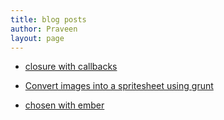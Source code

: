 ```yaml
---
title: blog posts
author: Praveen
layout: page
---
```

* [closure with callbacks](/closures-with-callbacks)

* [Convert images into a spritesheet using grunt](/images-into-a-spritesheet)

* [chosen with ember](/chosen-with-ember)

